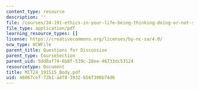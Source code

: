 ```yaml
---
content_type: resource
description: ''
file: /courses/24-191-ethics-in-your-life-being-thinking-doing-or-not-spring-2015/46067cef72b1a4f83932b56f306b74d6_MIT24_191S15_Body.pdf
file_type: application/pdf
learning_resource_types: []
license: https://creativecommons.org/licenses/by-nc-sa/4.0/
ocw_type: OCWFile
parent_title: Questions for Discussion
parent_type: CourseSection
parent_uid: 5dd8af74-6b8f-539c-28ee-46733dc53124
resourcetype: Document
title: MIT24_191S15_Body.pdf
uid: 46067cef-72b1-a4f8-3932-b56f306b74d6
---
```

